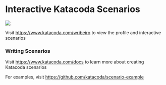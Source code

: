 # Interactive Katacoda Scenarios

[![](http://shields.katacoda.com/katacoda/wribeiro/count.svg)](https://www.katacoda.com/wribeiro "Get your profile on Katacoda.com")

Visit https://www.katacoda.com/wribeiro to view the profile and interactive scenarios

### Writing Scenarios
Visit https://www.katacoda.com/docs to learn more about creating Katacoda scenarios

For examples, visit https://github.com/katacoda/scenario-example
